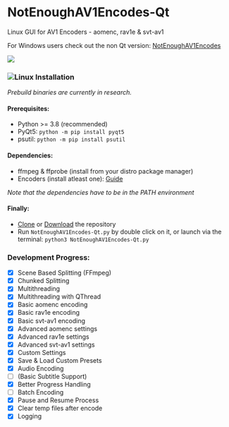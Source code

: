# NotEnoughAV1Encodes-Qt
Linux GUI for AV1 Encoders - aomenc, rav1e & svt-av1

For Windows users check out the non Qt version: [NotEnoughAV1Encodes](https://github.com/Alkl58/NotEnoughAV1Encodes)

![](https://i.imgur.com/U1w21Zu.png)

### ![Linux](https://i.imgur.com/FOmiXXW.png) Installation
*Prebuild binaries are currently in research.*
#### Prerequisites:
- Python >= 3.8 (recommended)
- PyQt5: `python -m pip install pyqt5`
- psutil: `python -m pip install psutil`
#### Dependencies:
- ffmpeg & ffprobe (install from your distro package manager)
- Encoders (install atleast one): [Guide](https://github.com/Alkl58/NotEnoughAV1Encodes-Qt/wiki/Encoders-Building-Guide)

*Note that the dependencies have to be in the PATH environment*
#### Finally:
- [Clone](https://github.com/Alkl58/NotEnoughAV1Encodes-Qt.git) or [Download](https://github.com/Alkl58/NotEnoughAV1Encodes-Qt/archive/main.zip) the repository 
- Run `NotEnoughAV1Encodes-Qt.py` by double click on it, or launch via the terminal: `python3 NotEnoughAV1Encodes-Qt.py`

### Development Progress:
- [X] Scene Based Splitting (FFmpeg)
- [X] Chunked Splitting
- [X] Multithreading
- [X] Multithreading with QThread
- [X] Basic aomenc encoding
- [X] Basic rav1e encoding
- [X] Basic svt-av1 encoding
- [X] Advanced aomenc settings
- [X] Advanced rav1e settings
- [X] Advanced svt-av1 settings
- [X] Custom Settings
- [X] Save & Load Custom Presets
- [X] Audio Encoding
- [ ] (Basic Subtitle Support)
- [X] Better Progress Handling
- [ ] Batch Encoding
- [X] Pause and Resume Process
- [X] Clear temp files after encode
- [X] Logging
